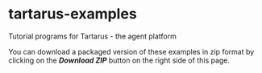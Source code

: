 # tartarus-examples
Tutorial programs for Tartarus - the agent platform

You can download a packaged version of these examples in zip format by clicking on the ***Download ZIP*** button on the right side of this page.
